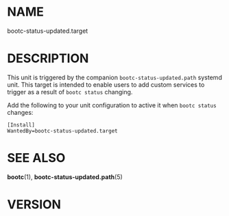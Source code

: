 # NAME

bootc-status-updated.target

# DESCRIPTION

This unit is triggered by the companion `bootc-status-updated.path`
systemd unit.  This target is intended to enable users to add custom
services to trigger as a result of `bootc status` changing.

Add the following to your unit configuration to active it when `bootc
status` changes:

```
[Install]
WantedBy=bootc-status-updated.target
```

# SEE ALSO

**bootc**(1), **bootc-status-updated.path**(5)

# VERSION

<!-- VERSION PLACEHOLDER -->

